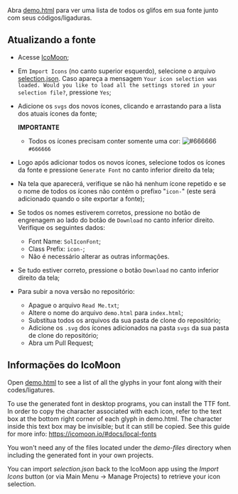 Abra [demo.html](demo.html) para ver uma lista de todos os glifos em sua fonte junto com seus códigos/ligaduras.

## Atualizando a fonte

- Acesse [IcoMoon](https://icomoon.io/app);
- Em `Import Icons` (no canto superior esquerdo), selecione o arquivo [selection.json](selection.json). Caso apareça a mensagem `Your icon selection was loaded.
Would you like to load all the settings stored in your selection file?`, pressione `Yes`;
- Adicione os `svgs` dos novos ícones, clicando e arrastando para a lista dos atuais ícones da fonte;

    **IMPORTANTE**
    - Todos os ícones precisam conter somente uma cor: ![#666666](https://via.placeholder.com/15/666666/000000?text=+) `#666666`

- Logo após adicionar todos os novos ícones, selecione todos os ícones da fonte e pressione `Generate Font` no canto inferior direito da tela;

- Na tela que aparecerá, verifique se não há nenhum ícone repetido e se o nome de todos os ícones não contém o prefixo "`icon-`" (este será adicionado quando o site exportar a fonte);

- Se todos os nomes estiverem corretos, pressione no botão de engrenagem ao lado do botão de `Download` no canto inferior direito. Verifique os seguintes dados:
    - Font Name: `SolIconFont`;
    - Class Prefix: `icon-`;
    - Não é necessário alterar as outras informações.

- Se tudo estiver correto, pressione o botão `Download` no canto inferior direito da tela;

- Para subir a nova versão no repositório:
    - Apague o arquivo `Read Me.txt`;
    - Altere o nome do arquivo `demo.html` para `index.html`;
    - Substitua todos os arquivos da sua pasta de clone do repositório;
    - Adicione os `.svg` dos ícones adicionados na pasta `svgs` da sua pasta de clone do repositório;
    - Abra um Pull Request;

## Informações do IcoMoon

Open [demo.html](demo.html) to see a list of all the glyphs in your font along with their codes/ligatures.

To use the generated font in desktop programs, you can install the TTF font. In order to copy the character associated with each icon, refer to the text box at the bottom right corner of each glyph in demo.html. The character inside this text box may be invisible; but it can still be copied. See this guide for more info: https://icomoon.io/#docs/local-fonts

You won't need any of the files located under the *demo-files* directory when including the generated font in your own projects.

You can import *selection.json* back to the IcoMoon app using the *Import Icons* button (or via Main Menu → Manage Projects) to retrieve your icon selection.